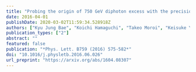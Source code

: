 ```yaml
---
title: "Probing the origin of 750 GeV diphoton excess with the precision measurements at the ILC"
date: 2016-04-01
publishDate: 2020-03-02T11:59:34.528918Z
authors: ["Kyu Jung Bae", "Koichi Hamaguchi", "Takeo Moroi", "Keisuke Yanagi"]
publication_types: ["2"]
abstract: ""
featured: false
publication: "*Phys. Lett. B759 (2016) 575-582*"
doi: "10.1016/j.physletb.2016.06.026"
url_preprint: "https://arxiv.org/abs/1604.08307"
---
```


